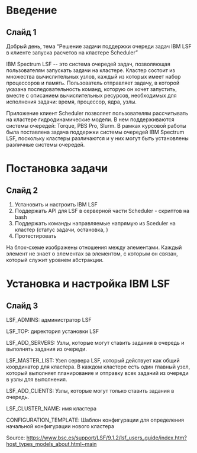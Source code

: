 # Введение
## Слайд 1

Добрый день, тема “Решение задачи поддержки очереди задач IBM LSF в клиенте запуска расчетов на кластере Scheduler”

IBM Spectrum LSF -- это система очередей задач, позволяющая пользователям запускать задачи на кластере. Кластер состоит из множества вычислительных узлов, каждый из которых имеет набор процессоров и память. Пользователь отправляет задачу, в которой указана последовательность команд, которую он хочет запустить, вместе с описанием вычислительных ресурсов, необходимых для исполнения задачи: время, процессор, ядра, узлы.

Приложение клиент Scheduler позволяет пользователям рассчитывать на кластере гидродинамические модели. В нем поддерживаются системы очередей: Torque, PBS Pro, Slurm. В рамках курсовой работы была поставлена задача поддержки системы очередей IBM Spectrum LSF, поскольку кластеры различаются и у них могут быть установлены различные системы очередей.

# Постановка задачи
## Слайд 2

1. Установить и настроить IBM LSF
2. Поддержать API для LSF в серверной части Scheduler - скриптов на bash
3. Поддержать команды направляемые напрямую из Sceduler на кластер (статус задачи, остановка, )
4. Протестировать

На блок-схеме изображены отношения между элементами. Каждый элемент не знает о элементах за элементом, с которым он связан, который служит уровнем абстракции.

# Установка и настройка IBM LSF
## Слайд 3

LSF_ADMINS: администратор LSF

LSF_TOP: директория установки LSF

LSF_ADD_SERVERS: Узлы, которые могут ставить задания в очередь и выполнять задания из очереди.

LSF_MASTER_LIST: Узел сервера LSF, который действует как общий координатор для кластера. В каждом кластере есть один главный узел, который выполняет планирование и отправку всех заданий из очереди в узлы для выполнения.

LSF_ADD_CLIENTS: Узлы, которые могут только ставить задания в очередь.

LSF_CLUSTER_NAME: имя кластера

CONFIGURATION_TEMPLATE: Шаблон конфигурации для определения начальной конфигурации нового кластера

Source: https://www.bsc.es/support/LSF/9.1.2/lsf_users_guide/index.htm?host_types_models_about.html~main


# 
